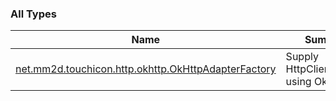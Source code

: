 

### All Types

| Name | Summary |
|---|---|
| [net.mm2d.touchicon.http.okhttp.OkHttpAdapterFactory](../net.mm2d.touchicon.http.okhttp/-ok-http-adapter-factory/index.md) | Supply HttpClientAdapter using OkHttp |
